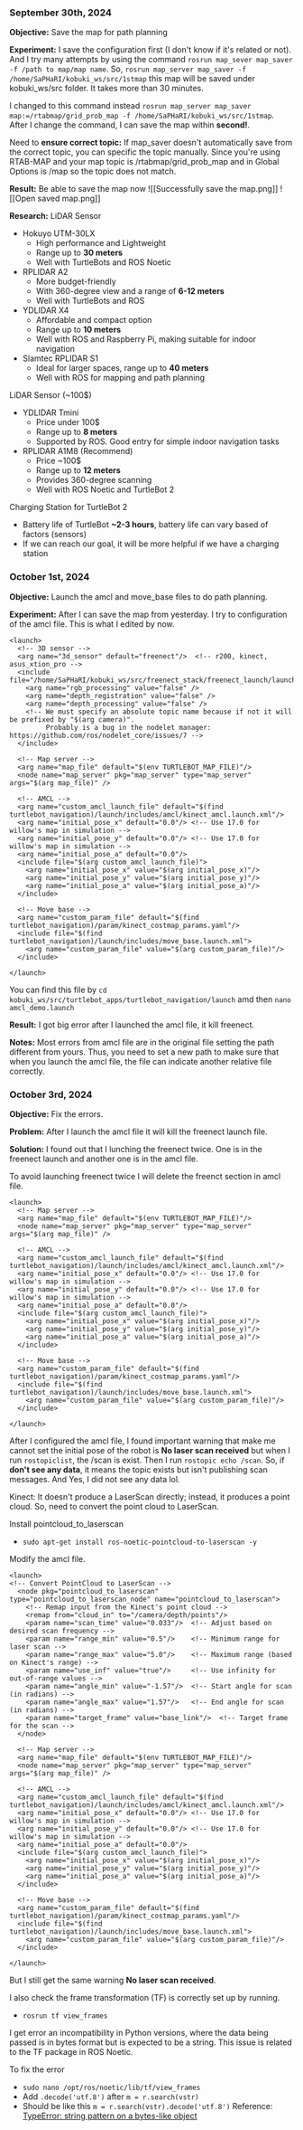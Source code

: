 
### September 30th, 2024

**Objective:** Save the map for path planning

**Experiment:** I save the configuration first (I don't know if it's related or not).
And I try many attempts by using the command `rosrun map_sever map_saver -f /path to map/map name`. So, `rosrun map_server map_saver -f /home/SaPHaRI/kobuki_ws/src/1stmap` this map will be saved under kobuki_ws/src folder. It takes more than 30 minutes.

I changed to this command instead `rosrun map_server map_saver map:=/rtabmap/grid_prob_map -f /home/SaPHaRI/kobuki_ws/src/1stmap`. After I change the command, I can save the map within **second!**.

Need to **ensure correct topic:** If map_saver doesn't automatically save from the correct topic, you can specific the topic manually. Since you're using RTAB-MAP and your map topic is /rtabmap/grid_prob_map and in Global Options is /map so the topic does not match.

**Result:** Be able to save the map now
![[Successfully save the map.png]]
![[Open saved map.png]]

**Research:** LiDAR Sensor
- Hokuyo UTM-30LX
	- High performance and Lightweight
	- Range up to **30 meters**
	- Well with TurtleBots and ROS Noetic
- RPLIDAR A2
	- More budget-friendly
	- With 360-degree view and a range of **6-12 meters** 
	- Well with TurtleBots and ROS
- YDLIDAR X4
	- Affordable and compact option
	- Range up to **10 meters**
	- Well with ROS and Raspberry Pi, making suitable for indoor navigation
- Slamtec RPLIDAR S1
	- Ideal for larger spaces, range up to **40 meters**
	- Well with ROS for mapping and path planning

LiDAR Sensor (~100$)
- YDLIDAR Tmini
	- Price under 100$
	- Range up to **8 meters**
	- Supported by ROS. Good entry for simple indoor navigation tasks
- RPLIDAR A1M8 (Recommend)
	- Price ~100$
	- Range up to **12 meters**
	- Provides 360-degree scanning
	- Well with ROS Noetic and TurtleBot 2

Charging Station for TurtleBot 2
- Battery life of TurtleBot **~2-3 hours**, battery life can vary based of factors (sensors)
- If we can reach our goal, it will be more helpful if we have a charging station


### October 1st, 2024

**Objective:** Launch the amcl and move_base files to do path planning.

**Experiment:** After I can save the map from yesterday. I try to configuration of the amcl file.
This is what I edited by now.
```
<launch>
  <!-- 3D sensor -->
  <arg name="3d_sensor" default="freenect"/>  <!-- r200, kinect, asus_xtion_pro -->
  <include file="/home/SaPHaRI/kobuki_ws/src/freenect_stack/freenect_launch/launch/freenect.launch">
    <arg name="rgb_processing" value="false" />
    <arg name="depth_registration" value="false" />
    <arg name="depth_processing" value="false" />
    <!-- We must specify an absolute topic name because if not it will be prefixed by "$(arg camera)".
         Probably is a bug in the nodelet manager: https://github.com/ros/nodelet_core/issues/7 --> 
  </include>

  <!-- Map server -->
  <arg name="map_file" default="$(env TURTLEBOT_MAP_FILE)"/>
  <node name="map_server" pkg="map_server" type="map_server" args="$(arg map_file)" />

  <!-- AMCL -->
  <arg name="custom_amcl_launch_file" default="$(find turtlebot_navigation)/launch/includes/amcl/kinect_amcl.launch.xml"/>
  <arg name="initial_pose_x" default="0.0"/> <!-- Use 17.0 for willow's map in simulation -->
  <arg name="initial_pose_y" default="0.0"/> <!-- Use 17.0 for willow's map in simulation -->
  <arg name="initial_pose_a" default="0.0"/>
  <include file="$(arg custom_amcl_launch_file)">
    <arg name="initial_pose_x" value="$(arg initial_pose_x)"/>
    <arg name="initial_pose_y" value="$(arg initial_pose_y)"/>
    <arg name="initial_pose_a" value="$(arg initial_pose_a)"/>
  </include>

  <!-- Move base -->
  <arg name="custom_param_file" default="$(find turtlebot_navigation)/param/kinect_costmap_params.yaml"/>
  <include file="$(find turtlebot_navigation)/launch/includes/move_base.launch.xml">
    <arg name="custom_param_file" value="$(arg custom_param_file)"/>
  </include>

</launch>
```

You can find this file by `cd kobuki_ws/src/turtlebot_apps/turtlebot_navigation/launch` amd then `nano amcl_demo.launch`

**Result:** I got big error after I launched the amcl file, it kill freenect.

**Notes:** Most errors from amcl file are in the original file setting the path different from yours. Thus, you need to set a new path to make sure that when you launch the amcl file, the file can indicate another relative file correctly.


### October 3rd, 2024

**Objective:** Fix the errors.

**Problem:** After I launch the amcl file it will kill the freenect launch file.

**Solution:** I found out that I lunching the freenect twice. One is in the freenect launch and another one is in the amcl file.

To avoid launching freenect twice I will delete the freenct section in amcl file.
```
<launch>
  <!-- Map server -->
  <arg name="map_file" default="$(env TURTLEBOT_MAP_FILE)"/>
  <node name="map_server" pkg="map_server" type="map_server" args="$(arg map_file)" />

  <!-- AMCL -->
  <arg name="custom_amcl_launch_file" default="$(find turtlebot_navigation)/launch/includes/amcl/kinect_amcl.launch.xml"/>
  <arg name="initial_pose_x" default="0.0"/> <!-- Use 17.0 for willow's map in simulation -->
  <arg name="initial_pose_y" default="0.0"/> <!-- Use 17.0 for willow's map in simulation -->
  <arg name="initial_pose_a" default="0.0"/>
  <include file="$(arg custom_amcl_launch_file)">
    <arg name="initial_pose_x" value="$(arg initial_pose_x)"/>
    <arg name="initial_pose_y" value="$(arg initial_pose_y)"/>
    <arg name="initial_pose_a" value="$(arg initial_pose_a)"/>
  </include>

  <!-- Move base -->
  <arg name="custom_param_file" default="$(find turtlebot_navigation)/param/kinect_costmap_params.yaml"/>
  <include file="$(find turtlebot_navigation)/launch/includes/move_base.launch.xml">
    <arg name="custom_param_file" value="$(arg custom_param_file)"/>
  </include>

</launch>
```

After I configured the amcl file, I found important warning that make me cannot set the initial pose of the robot is **No laser scan received** but when I run `rostopiclist`, the /scan is exist. Then I run `rostopic echo /scan`. So, if **don't see any data**, it means the topic exists but isn't publishing scan messages. And Yes, I did not see any data lol.

Kinect: It doesn't produce a LaserScan directly; instead, it produces a point cloud. So, need to convert the point cloud to LaserScan.

Install pointcloud_to_laserscan
- `sudo apt-get install ros-noetic-pointcloud-to-laserscan -y`

Modify the amcl file.
```
<launch>
<!-- Convert PointCloud to LaserScan -->
  <node pkg="pointcloud_to_laserscan" type="pointcloud_to_laserscan_node" name="pointcloud_to_laserscan">
    <!-- Remap input from the Kinect's point cloud -->
    <remap from="cloud_in" to="/camera/depth/points"/>
    <param name="scan_time" value="0.033"/>  <!-- Adjust based on desired scan frequency -->
    <param name="range_min" value="0.5"/>    <!-- Minimum range for laser scan -->
    <param name="range_max" value="5.0"/>    <!-- Maximum range (based on Kinect's range) -->
    <param name="use_inf" value="true"/>     <!-- Use infinity for out-of-range values -->
    <param name="angle_min" value="-1.57"/>  <!-- Start angle for scan (in radians) -->
    <param name="angle_max" value="1.57"/>   <!-- End angle for scan (in radians) -->
    <param name="target_frame" value="base_link"/>  <!-- Target frame for the scan -->
  </node>

  <!-- Map server -->
  <arg name="map_file" default="$(env TURTLEBOT_MAP_FILE)"/>
  <node name="map_server" pkg="map_server" type="map_server" args="$(arg map_file)" />

  <!-- AMCL -->
  <arg name="custom_amcl_launch_file" default="$(find turtlebot_navigation)/launch/includes/amcl/kinect_amcl.launch.xml"/>
  <arg name="initial_pose_x" default="0.0"/> <!-- Use 17.0 for willow's map in simulation -->
  <arg name="initial_pose_y" default="0.0"/> <!-- Use 17.0 for willow's map in simulation -->
  <arg name="initial_pose_a" default="0.0"/>
  <include file="$(arg custom_amcl_launch_file)">
    <arg name="initial_pose_x" value="$(arg initial_pose_x)"/>
    <arg name="initial_pose_y" value="$(arg initial_pose_y)"/>
    <arg name="initial_pose_a" value="$(arg initial_pose_a)"/>
  </include>
  
  <!-- Move base -->
  <arg name="custom_param_file" default="$(find turtlebot_navigation)/param/kinect_costmap_params.yaml"/>
  <include file="$(find turtlebot_navigation)/launch/includes/move_base.launch.xml">
    <arg name="custom_param_file" value="$(arg custom_param_file)"/>
  </include>

</launch>
```

But I still get the same warning **No laser scan received**.

I also check the frame transformation (TF) is correctly set up by running.
- `rosrun tf view_frames`

I get error an incompatibility in Python versions, where the data being passed is in bytes format but is expected to be a string. This issue is related to the TF package in ROS Noetic.

To fix the error
- `sudo nano /opt/ros/noetic/lib/tf/view_frames`
- Add `.decode('utf.8')` after `m = r.search(vstr)` 
- Should be like this `m = r.search(vstr).decode('utf.8')`
Reference: [TypeError: string pattern on a bytes-like object](https://github.com/ros/geometry/pull/193)
